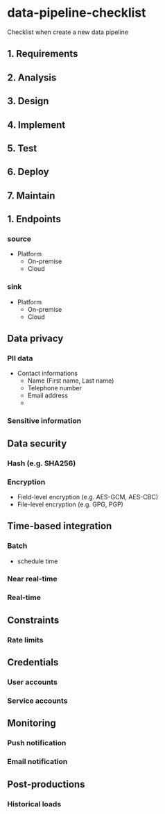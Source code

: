 
# data-pipeline-checklist

Checklist when create a new data pipeline

## 1. Requirements

## 2. Analysis

## 3. Design

## 4. Implement

## 5. Test

## 6. Deploy

## 7. Maintain

## 1. Endpoints

### source

- Platform
  - On-premise
  - Cloud

### sink

- Platform
  - On-premise
  - Cloud

## Data privacy

### PII data

- Contact informations
  - Name (First name, Last name)
  - Telephone number
  - Email address
  -

### Sensitive information

## Data security

### Hash (e.g. SHA256)

### Encryption

- Field-level encryption (e.g. AES-GCM, AES-CBC)
- File-level encryption (e.g. GPG, PGP)

## Time-based integration

### Batch

- schedule time

### Near real-time

### Real-time

## Constraints

### Rate limits

## Credentials

### User accounts

### Service accounts

## Monitoring

### Push notification

### Email notification

## Post-productions

### Historical loads
